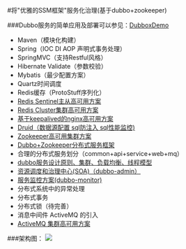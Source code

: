 #将"优雅的SSM框架"服务化治理(基于dubbo+zookeeper)

###Dubbo服务的简单应用及部署可以参见：[DubboxDemo](https://github.com/wosyingjun/DubboxDemo)

- Maven（模块化构建）
- Spring（IOC DI AOP 声明式事务处理）
- SpringMVC（支持Restful风格）
- Hibernate Validate（参数校验）
- Mybatis（最少配置方案） 
- Quartz时间调度
- Redis缓存（ProtoStuff序列化）
- [Redis Sentinel主从高可用方案](http://wosyingjun.iteye.com/blog/2289593)
- [Redis Cluster集群高可用方案](http://wosyingjun.iteye.com/blog/2289220)
- [基于keepalived的nginx高可用方案](http://wosyingjun.iteye.com/blog/2313147)
- [Druid（数据源配置 sql防注入 sql性能监控)](http://wosyingjun.iteye.com/blog/2306139)
- [Zookeeper高可用集群方案](http://wosyingjun.iteye.com/blog/2312960)
- [Dubbo+Zookeeper分布式服务框架](http://dubbo.io/Home-zh.htm)
- 合理的分布式服务划分（common+api+service+web+mq）
- [dubbo服务设计原则、集群、负载均衡、线程模型](http://dubbo.io/User+Guide-zh.htm)
- [资源调度和治理中心(SOA)（dubbo-admin）](https://github.com/dangdangdotcom/dubbox/tree/master/dubbo-admin)
- [服务监控方案(dubbo-monitor)](https://github.com/handuyishe/dubbo-monitor)
- 分布式系统中的异常处理
- 分布式事务
- 分布式锁（待完善）
- 消息中间件 ActiveMQ 的引入
- [ActiveMQ 集群高可用方案](http://wosyingjun.iteye.com/blog/2314683)


###架构图：
![](http://i.imgur.com/bANkRWU.png)